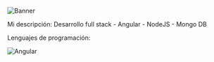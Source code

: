 ![Banner](https://github.com/yecid2326/yecid2326/assets/144077966/68eff912-4471-4ae6-be24-bc5070a366cd)

Mi descripción:
Desarrollo full stack - Angular - NodeJS - Mongo DB

Lenguajes de programación:

![Angular](https://img.shields.io/badge/angular-%23DD0031.svg?style=for-the-badge&logo=angular&logoColor=white)
